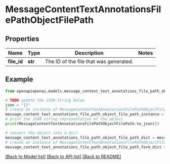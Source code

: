 # MessageContentTextAnnotationsFilePathObjectFilePath


## Properties

Name | Type | Description | Notes
------------ | ------------- | ------------- | -------------
**file_id** | **str** | The ID of the file that was generated. | 

## Example

```python
from openapiopenai.models.message_content_text_annotations_file_path_object_file_path import MessageContentTextAnnotationsFilePathObjectFilePath

# TODO update the JSON string below
json = "{}"
# create an instance of MessageContentTextAnnotationsFilePathObjectFilePath from a JSON string
message_content_text_annotations_file_path_object_file_path_instance = MessageContentTextAnnotationsFilePathObjectFilePath.from_json(json)
# print the JSON string representation of the object
print(MessageContentTextAnnotationsFilePathObjectFilePath.to_json())

# convert the object into a dict
message_content_text_annotations_file_path_object_file_path_dict = message_content_text_annotations_file_path_object_file_path_instance.to_dict()
# create an instance of MessageContentTextAnnotationsFilePathObjectFilePath from a dict
message_content_text_annotations_file_path_object_file_path_form_dict = message_content_text_annotations_file_path_object_file_path.from_dict(message_content_text_annotations_file_path_object_file_path_dict)
```
[[Back to Model list]](../README.md#documentation-for-models) [[Back to API list]](../README.md#documentation-for-api-endpoints) [[Back to README]](../README.md)


